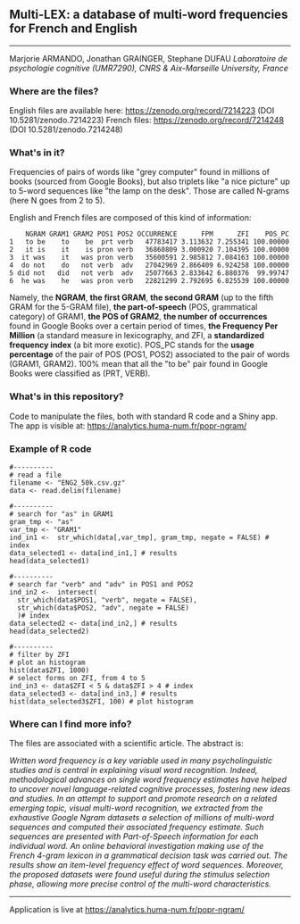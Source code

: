 ## **Multi-LEX**: a database of multi-word frequencies for French and English
----
Marjorie ARMANDO, Jonathan GRAINGER, Stephane DUFAU
*Laboratoire de psychologie cognitive (UMR7290), CNRS & Aix-Marseille University, France*


### Where are the files?
English files are available here: https://zenodo.org/record/7214223 (DOI 10.5281/zenodo.7214223)
French files: https://zenodo.org/record/7214248 (DOI 10.5281/zenodo.7214248)


### What's in it?
Frequencies of pairs of words like "grey computer" found in millions of books (sourced from Google Books), but also triplets like "a nice picture" up to 5-word sequences like "the lamp on the desk". Those are called N-grams (here N goes from 2 to 5).

English and French files are composed of this kind of information:

```
    NGRAM GRAM1 GRAM2 POS1 POS2 OCCURRENCE      FPM      ZFI    POS_PC
1   to be    to    be  prt verb   47783417 3.113632 7.255341 100.00000
2   it is    it    is pron verb   36860809 3.000920 7.104395 100.00000
3  it was    it   was pron verb   35600591 2.985812 7.084163 100.00000
4  do not    do   not verb  adv   27042969 2.866409 6.924258 100.00000
5 did not   did   not verb  adv   25077663 2.833642 6.880376  99.99747
6  he was    he   was pron verb   22821299 2.792695 6.825539 100.00000
```

Namely, the **NGRAM**, **the first GRAM**, **the second GRAM** (up to the fifth GRAM for the 5-GRAM file), **the part-of-speech** (POS, grammatical category) of GRAM1, **the POS of GRAM2**, **the number of occurrences** found in Google Books over a certain period of times, **the Frequency Per Million** (a standard measure in lexicography, and ZFI, a **standardized frequency index** (a bit more exotic). POS_PC stands for the **usage percentage** of the pair of POS (POS1, POS2) associated to the pair of words (GRAM1, GRAM2). 100% mean that all the "to be" pair found in Google Books were classified as (PRT, VERB).

### What's in this repository?
Code to manipulate the files, both with standard R code and a Shiny app.
The app is visible at:
https://analytics.huma-num.fr/popr-ngram/

### Example of R code
```
#----------
# read a file
filename <- "ENG2_50k.csv.gz"
data <- read.delim(filename)

#----------
# search for "as" in GRAM1
gram_tmp <- "as"
var_tmp <- "GRAM1"
ind_in1 <-  str_which(data[,var_tmp], gram_tmp, negate = FALSE) # index
data_selected1 <- data[ind_in1,] # results
head(data_selected1)

#----------
# search far "verb" and "adv" in POS1 and POS2
ind_in2 <-  intersect(
  str_which(data$POS1, "verb", negate = FALSE),
  str_which(data$POS2, "adv", negate = FALSE)
  )# index
data_selected2 <- data[ind_in2,] # results
head(data_selected2)

#----------
# filter by ZFI
# plot an histogram
hist(data$ZFI, 1000)
# select forms on ZFI, from 4 to 5
ind_in3 <- data$ZFI < 5 & data$ZFI > 4 # index
data_selected3 <- data[ind_in3,] # results
hist(data_selected3$ZFI, 100) # plot histogram
```

### Where  can I find more info?

The files are associated with a scientific article. 
The abstract is:

*Written word frequency is a key variable used in many psycholinguistic studies and is central in explaining visual word recognition. Indeed, methodological advances on single word frequency estimates have helped to uncover novel language-related cognitive processes, fostering new ideas and studies. In an attempt to support and promote research on a related emerging topic, visual multi-word recognition, we extracted from the exhaustive Google Ngram datasets a selection of millions of multi-word sequences and computed their associated frequency estimate. Such sequences are presented with Part-of-Speech information for each individual word. An online behavioral investigation making use of the French 4-gram lexicon in a grammatical decision task was carried out. The results show an item-level frequency effect of word sequences. Moreover, the proposed datasets were found useful during the stimulus selection phase, allowing more precise control of the multi-word characteristics.*

---

Application is live at https://analytics.huma-num.fr/popr-ngram/

